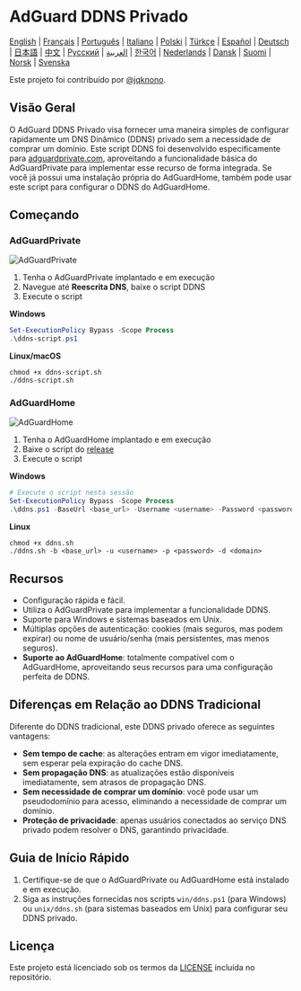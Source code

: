 # AdGuard DDNS Privado

[English](readme.md) | [Français](readme.fr.md) | [Português](readme.pt.md) | [Italiano](readme.it.md) | [Polski](readme.pl.md) | [Türkçe](readme.tr.md) | [Español](readme.es.md) | [Deutsch](readme.de.md) | [日本語](readme.ja.md) | [中文](readme.zh.md) | [Русский](readme.ru.md) | [العربية](readme.ar.md) | [한국어](readme.ko.md) | [Nederlands](readme.nl.md) | [Dansk](readme.da.md) | [Suomi](readme.fi.md) | [Norsk](readme.no.md) | [Svenska](readme.sv.md)

Este projeto foi contribuído por [@jqknono](https://github.com/jqknono).

## Visão Geral

O AdGuard DDNS Privado visa fornecer uma maneira simples de configurar rapidamente um DNS Dinâmico (DDNS) privado sem a necessidade de comprar um domínio.
Este script DDNS foi desenvolvido especificamente para [adguardprivate.com](https://adguardprivate.com), aproveitando a funcionalidade básica do AdGuardPrivate para implementar esse recurso de forma integrada.
Se você já possui uma instalação própria do AdGuardHome, também pode usar este script para configurar o DDNS do AdGuardHome.

## Começando

### AdGuardPrivate

![AdGuardPrivate](./assets/adguardprivate.webp)

1. Tenha o AdGuardPrivate implantado e em execução
2. Navegue até **Reescrita DNS**, baixe o script DDNS
3. Execute o script

**Windows**

```powershell
Set-ExecutionPolicy Bypass -Scope Process
.\ddns-script.ps1
```

**Linux/macOS**

```shell
chmod +x ddns-script.sh
./ddns-script.sh
```

### AdGuardHome

![AdGuardHome](./assets/adguardhome.webp)

1. Tenha o AdGuardHome implantado e em execução
2. Baixe o script do [release](https://github.com/AdGuardPrivate/adguardprivate-ddns/releases)
3. Execute o script

**Windows**

```powershell
# Execute o script nesta sessão
Set-ExecutionPolicy Bypass -Scope Process
.\ddns.ps1 -BaseUrl <base_url> -Username <username> -Password <password> -Domain <domain>
```

**Linux**

```shell
chmod +x ddns.sh
./ddns.sh -b <base_url> -u <username> -p <password> -d <domain>
```

## Recursos

- Configuração rápida e fácil.
- Utiliza o AdGuardPrivate para implementar a funcionalidade DDNS.
- Suporte para Windows e sistemas baseados em Unix.
- Múltiplas opções de autenticação: cookies (mais seguros, mas podem expirar) ou nome de usuário/senha (mais persistentes, mas menos seguros).
- **Suporte ao AdGuardHome**: totalmente compatível com o AdGuardHome, aproveitando seus recursos para uma configuração perfeita de DDNS.

## Diferenças em Relação ao DDNS Tradicional

Diferente do DDNS tradicional, este DDNS privado oferece as seguintes vantagens:

- **Sem tempo de cache**: as alterações entram em vigor imediatamente, sem esperar pela expiração do cache DNS.
- **Sem propagação DNS**: as atualizações estão disponíveis imediatamente, sem atrasos de propagação DNS.
- **Sem necessidade de comprar um domínio**: você pode usar um pseudodomínio para acesso, eliminando a necessidade de comprar um domínio.
- **Proteção de privacidade**: apenas usuários conectados ao serviço DNS privado podem resolver o DNS, garantindo privacidade.

## Guia de Início Rápido

1. Certifique-se de que o AdGuardPrivate ou AdGuardHome está instalado e em execução.
2. Siga as instruções fornecidas nos scripts `win/ddns.ps1` (para Windows) ou `unix/ddns.sh` (para sistemas baseados em Unix) para configurar seu DDNS privado.

## Licença

Este projeto está licenciado sob os termos da [LICENSE](LICENSE) incluída no repositório.